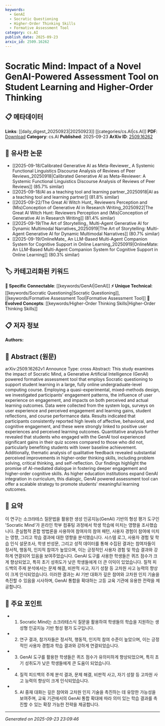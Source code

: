 ```yaml
---
keywords:
  - GenAI
  - Socratic Questioning
  - Higher-Order Thinking Skills
  - Formative Assessment Tool
category: cs.AI
publish_date: 2025-09-23
arxiv_id: 2509.16262
---
```


<!-- KEYWORD_LINKING_METADATA:
{
  "processed_timestamp": "2025-09-23T23:09:46.219515",
  "vocabulary_version": "1.0",
  "selected_keywords": [
    "GenAI",
    "Socratic Questioning",
    "Higher-Order Thinking Skills",
    "Formative Assessment Tool"
  ],
  "rejected_keywords": [],
  "similarity_scores": {
    "GenAI": 0.9,
    "Socratic Questioning": 0.78,
    "Higher-Order Thinking Skills": 0.85,
    "Formative Assessment Tool": 0.72
  },
  "extraction_method": "AI_prompt_based",
  "budget_applied": true,
  "candidates_json": {
    "candidates": [
      {
        "surface": "Generative Artificial Intelligence",
        "canonical": "GenAI",
        "aliases": [
          "Generative AI"
        ],
        "category": "specific_connectable",
        "rationale": "GenAI is central to the study's focus on AI-mediated dialogue and assessment, making it a key concept for linking AI advancements in education.",
        "novelty_score": 0.75,
        "connectivity_score": 0.85,
        "specificity_score": 0.8,
        "link_intent_score": 0.9
      },
      {
        "surface": "Socratic questioning",
        "canonical": "Socratic Questioning",
        "aliases": [
          "Socratic Method"
        ],
        "category": "unique_technical",
        "rationale": "Socratic questioning is a unique pedagogical technique used in the study, relevant for linking educational methodologies.",
        "novelty_score": 0.7,
        "connectivity_score": 0.65,
        "specificity_score": 0.85,
        "link_intent_score": 0.78
      },
      {
        "surface": "higher-order thinking skills",
        "canonical": "Higher-Order Thinking Skills",
        "aliases": [
          "Critical Thinking",
          "Problem Solving"
        ],
        "category": "evolved_concepts",
        "rationale": "These skills are a primary outcome of the study, linking cognitive development with educational technology.",
        "novelty_score": 0.68,
        "connectivity_score": 0.8,
        "specificity_score": 0.82,
        "link_intent_score": 0.85
      },
      {
        "surface": "formative assessment tool",
        "canonical": "Formative Assessment Tool",
        "aliases": [
          "Assessment Tool"
        ],
        "category": "unique_technical",
        "rationale": "This tool is a specific application of GenAI in education, essential for linking assessment technologies.",
        "novelty_score": 0.65,
        "connectivity_score": 0.7,
        "specificity_score": 0.78,
        "link_intent_score": 0.72
      }
    ],
    "ban_list_suggestions": [
      "student learning",
      "user experience",
      "learning outcomes"
    ]
  },
  "decisions": [
    {
      "candidate_surface": "Generative Artificial Intelligence",
      "resolved_canonical": "GenAI",
      "decision": "linked",
      "scores": {
        "novelty": 0.75,
        "connectivity": 0.85,
        "specificity": 0.8,
        "link_intent": 0.9
      }
    },
    {
      "candidate_surface": "Socratic questioning",
      "resolved_canonical": "Socratic Questioning",
      "decision": "linked",
      "scores": {
        "novelty": 0.7,
        "connectivity": 0.65,
        "specificity": 0.85,
        "link_intent": 0.78
      }
    },
    {
      "candidate_surface": "higher-order thinking skills",
      "resolved_canonical": "Higher-Order Thinking Skills",
      "decision": "linked",
      "scores": {
        "novelty": 0.68,
        "connectivity": 0.8,
        "specificity": 0.82,
        "link_intent": 0.85
      }
    },
    {
      "candidate_surface": "formative assessment tool",
      "resolved_canonical": "Formative Assessment Tool",
      "decision": "linked",
      "scores": {
        "novelty": 0.65,
        "connectivity": 0.7,
        "specificity": 0.78,
        "link_intent": 0.72
      }
    }
  ]
}
-->

# Socratic Mind: Impact of a Novel GenAI-Powered Assessment Tool on Student Learning and Higher-Order Thinking

## 📋 메타데이터

**Links**: [[daily_digest_20250923|20250923]] [[categories/cs.AI|cs.AI]]
**PDF**: [Download](https://arxiv.org/pdf/2509.16262.pdf)
**Category**: cs.AI
**Published**: 2025-09-23
**ArXiv ID**: [2509.16262](https://arxiv.org/abs/2509.16262)

## 🔗 유사한 논문
- [[2025-09-18/Calibrated Generative AI as Meta-Reviewer_ A Systemic Functional Linguistics Discourse Analysis of Reviews of Peer Reviews_20250918|Calibrated Generative AI as Meta-Reviewer: A Systemic Functional Linguistics Discourse Analysis of Reviews of Peer Reviews]] (85.7% similar)
- [[2025-09-18/AI as a teaching tool and learning partner_20250918|AI as a teaching tool and learning partner]] (81.8% similar)
- [[2025-09-22/The Great AI Witch Hunt_ Reviewers Perception and (Mis)Conception of Generative AI in Research Writing_20250922|The Great AI Witch Hunt: Reviewers Perception and (Mis)Conception of Generative AI in Research Writing]] (81.4% similar)
- [[2025-09-19/The Art of Storytelling_ Multi-Agent Generative AI for Dynamic Multimodal Narratives_20250919|The Art of Storytelling: Multi-Agent Generative AI for Dynamic Multimodal Narratives]] (80.7% similar)
- [[2025-09-19/OnlineMate_ An LLM-Based Multi-Agent Companion System for Cognitive Support in Online Learning_20250919|OnlineMate: An LLM-Based Multi-Agent Companion System for Cognitive Support in Online Learning]] (80.3% similar)

## 🏷️ 카테고리화된 키워드
**🔗 Specific Connectable**: [[keywords/GenAI|GenAI]]
**⚡ Unique Technical**: [[keywords/Socratic Questioning|Socratic Questioning]], [[keywords/Formative Assessment Tool|Formative Assessment Tool]]
**🚀 Evolved Concepts**: [[keywords/Higher-Order Thinking Skills|Higher-Order Thinking Skills]]

## 📋 저자 정보

**Authors:** 

## 📄 Abstract (원문)

arXiv:2509.16262v1 Announce Type: cross 
Abstract: This study examines the impact of Socratic Mind, a Generative Artificial Intelligence (GenAI) powered formative assessment tool that employs Socratic questioning to support student learning in a large, fully online undergraduate-level computing course. Employing a quasi-experimental, mixed-methods design, we investigated participants' engagement patterns, the influence of user experience on engagement, and impacts on both perceived and actual learning outcomes. Data were collected from the system logs, surveys on user experience and perceived engagement and learning gains, student reflections, and course performance data. Results indicated that participants consistently reported high levels of affective, behavioral, and cognitive engagement, and these were strongly linked to positive user experiences and perceived learning outcomes. Quantitative analysis further revealed that students who engaged with the GenAI tool experienced significant gains in their quiz scores compared to those who did not, particularly benefiting students with lower baseline achievement. Additionally, thematic analysis of qualitative feedback revealed substantial perceived improvements in higher-order thinking skills, including problem solving, critical thinking, and self-reflection. Our findings highlight the promise of AI-mediated dialogue in fostering deeper engagement and higher-order cognitive skills. As higher education institutions expand GenAI integration in curriculum, this dialogic, GenAI powered assessment tool can offer a scalable strategy to promote students' meaningful learning outcomes.

## 📝 요약

이 연구는 소크라테스 질문법을 활용한 생성 인공지능(GenAI) 기반의 형성 평가 도구인 'Socratic Mind'가 온라인 학부 컴퓨팅 과정에서 학생 학습에 미치는 영향을 조사했습니다. 준실험적 혼합 방법론을 사용하여 참여자의 참여 패턴, 사용자 경험이 참여에 미치는 영향, 그리고 학습 결과에 대한 영향을 분석했습니다. 시스템 로그, 사용자 경험 및 학습 인식 설문조사, 학생 반성문, 그리고 성적 데이터를 통해 수집된 결과는 참여자들이 정서적, 행동적, 인지적 참여가 높았으며, 이는 긍정적인 사용자 경험 및 학습 결과와 강하게 연결되어 있음을 보여주었습니다. GenAI 도구를 사용한 학생들은 퀴즈 점수가 크게 향상되었고, 특히 초기 성취도가 낮은 학생들에게 더 큰 이익이 있었습니다. 질적 피드백의 주제 분석에서는 문제 해결, 비판적 사고, 자기 성찰 등 고차원 사고 능력의 향상이 크게 인식되었습니다. 이러한 결과는 AI 기반 대화가 깊은 참여와 고차원 인지 기술을 촉진할 수 있음을 시사하며, GenAI 통합을 확대하는 고등 교육 기관에 유용한 전략을 제공합니다.

## 🎯 주요 포인트

- 1. Socratic Mind는 소크라테스식 질문을 활용하여 학생들의 학습을 지원하는 생성형 인공지능 기반 형성 평가 도구입니다.
- 2. 연구 결과, 참가자들은 정서적, 행동적, 인지적 참여 수준이 높았으며, 이는 긍정적인 사용자 경험과 학습 결과와 강하게 연결되었습니다.
- 3. GenAI 도구를 활용한 학생들은 퀴즈 점수가 유의미하게 향상되었으며, 특히 초기 성취도가 낮은 학생들에게 큰 도움이 되었습니다.
- 4. 질적 피드백의 주제 분석 결과, 문제 해결, 비판적 사고, 자기 성찰 등 고차원 사고 능력의 향상이 크게 인식되었습니다.
- 5. AI 중재 대화는 깊은 참여와 고차원 인지 기술을 촉진하는 데 유망한 가능성을 보여주며, 교육 기관에서의 GenAI 통합 확대에 따라 의미 있는 학습 결과를 촉진할 수 있는 확장 가능한 전략을 제공합니다.


---

*Generated on 2025-09-23 23:09:46*